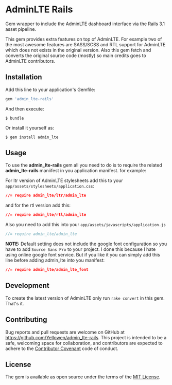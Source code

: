 # AdminLTE Rails
Gem wrapper to include the AdminLTE dashboard interface via the Rails 3.1 asset pipeline.

This gem provides extra features on top of AdminLTE. For example two of the most awesome features
are SASS/SCSS and RTL support for AdminLTE which does not exists in the original version. Also
this gem fetch and converts the original source code (mostly) so main credits goes to AdminLTE
contributors.

## Installation

Add this line to your application's Gemfile:

```ruby
gem 'admin_lte-rails'
```
And then execute:

    $ bundle

Or install it yourself as:

    $ gem install admin_lte

## Usage

To use the **admin_lte-rails** gem all you need to do is to require the related **admin_lte-rails** maniifest
in you application manifest. for example:

For ltr version of AdminLTE stylesheets add this to your `app/assets/stylesheets/application.css`:

```css
//= require admin_lte/ltr/admin_lte
```

and for the rtl version add this:

```css
//= require admin_lte/rtl/admin_lte
```

Also you need to add this into your `app/assets/javascripts/application.js`

```js
//= require admin_lte/admin_lte
```

**NOTE:** Default setting does not include the google font configuration so you have to add `Source Sans Pro` to your
project. I done this because I hate using online google font service. But if you like it you can simply add this line
before adding admin_lte into you manifest:

```css
//= require admin_lte/admin_lte_font
```

## Development
To create the latest version of AdminLTE only run `rake convert` in this gem. That's it.

## Contributing

Bug reports and pull requests are welcome on GitHub at https://github.com/Yellowen/admin_lte-rails. This project is intended to be a safe, welcoming space for collaboration, and contributors are expected to adhere to the [Contributor Covenant](contributor-covenant.org) code of conduct.


## License

The gem is available as open source under the terms of the [MIT License](http://opensource.org/licenses/MIT).
